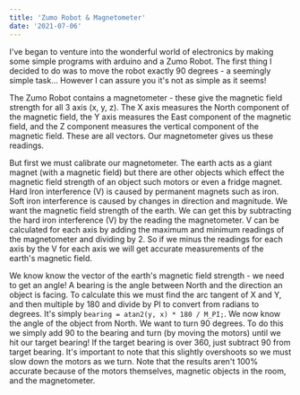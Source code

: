 ```yaml
---
title: 'Zumo Robot & Magnetometer'
date: '2021-07-06'
---
```


I've began to venture into the wonderful world of electronics by making some simple programs with arduino and a Zumo Robot. The first thing I decided to do was to move the robot exactly 90 degrees - a seemingly simple task... However I can assure you it's not as simple as it seems!

The Zumo Robot contains a magnetometer - these give the magnetic field strength for all 3 axis (x, y, z). The X axis measures the North component of the magnetic field, the Y axis measures the East component of the magnetic field, and the Z component measures the vertical component of the magnetic field. These are all vectors. Our magnetometer gives us these readings.

But first we must calibrate our magnetometer. The earth acts as a giant magnet (with a magnetic field) but there are other objects which effect the magnetic field strength of an object such motors or even a fridge magnet. Hard Iron interference (V) is caused by permanent magnets such as iron. Soft iron interference is caused by changes in direction and magnitude. We want the magnetic field strength of the earth. We can get this by subtracting the hard iron interference (V) by the reading the magnetometer. V can be calculated for each axis by adding the maximum and minimum readings of the magnetometer and dividing by 2. So if we minus the readings for each axis by the V for each axis we will get accurate measurements of the earth's magnetic field.

We know know the vector of the earth's magnetic field strength - we need to get an angle! A bearing is the angle between North and the direction an object is facing. To calculate this we must find the arc tangent of X and Y, and then multiple by 180 and divide by PI to convert from radians to degrees. It's simply `bearing = atan2(y, x) * 180 / M_PI;`. We now know the angle of the object from North. We want to turn 90 degrees. To do this we simply add 90 to the bearing and turn (by moving the motors) until we hit our target bearing! If the target bearing is over 360, just subtract 90 from target bearing. It's important to note that this slightly overshoots so we must slow down the motors as we turn. Note that the results aren't 100% accurate because of the motors themselves, magnetic objects in the room, and the magnetometer.
